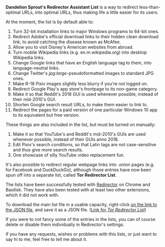 <b>Dandelion Sprout's Redirector Assistant List</b> is a way to redirect less-than-optimal URLs, into optimal URLs, thus making life a little easier for its users.

At the moment, the list is by default able to:
1) Turn 32-bit installation links to major Windows programs to 64-bit ones.
2) Redirect Adobe's official download links to their hidden clean download link, to avoid catching the disease known as McAfee.
3) Allow you to visit Disney's American websites from abroad.
4) Turn mobile Wikipedia links (e.g. en.m.wikipedia.org) into desktop Wikipedia links.
5) Change Google links that have an English language tag to them, into language-neutral links.
6) Change Twitter's _jpg:large_-pseudoformatted images to standard JPG ones.
7) Make R-18 Pixiv images slightly less blurry if you're not logged on.
8) Redirect Google Play's app store's frontpage to its non-game category.
9) Make it so that Reddit's 2018 GUI is used whenever possible, instead of their mid-2010's GUI.
10) Shorten Google search result URLs, to make them easier to link to.
11) Redirect the pages for a paid version of one particular Windows 10 app to its equivalent but free version.

These things are also included in the list, but must be turned on manually:
1) Make it so that YouTube's and Reddit's mid-2010's GUIs are used whenever possible, instead of their GUIs anno 2018.
2) Edit Pixiv's search conditions, so that Latin tags are not case-sensitive and thus give more search results.
3) One showcase of silly YouTube video replacement fun.

It's also possible to redirect regular webpage links into .onion pages (e.g. for Facebook and DuckDuckGo), although those entries have now been spun off into a separate list, called <b>Tor Redirector List</b>.

The lists have been successfully tested with [Redirector](http://einaregilsson.com/redirector/) on Chrome and Basilisk. They have also been tested with at least two other extensions, which it did not work with.

To download the main list file in a usable capacity, right-click [on the link to the JSON file](https://raw.githubusercontent.com/DandelionSprout/adfilt/master/Dandelion%20Sprout-s%20Redirector%20Assistant%20List/DandelionSproutRedirectorList.json), and save it as a JSON file. ([Link for *Tor Redirector List*](https://raw.githubusercontent.com/DandelionSprout/adfilt/master/Dandelion%20Sprout-s%20Redirector%20Assistant%20List/TorRedirectorList.json))

If you were to not fancy some of the entries in the lists, you can of course delete or disable them individually in Redirector's settings.

If you have any requests, wishes or problems with this lists, or just want to say hi to me, feel free to tell me about it.

